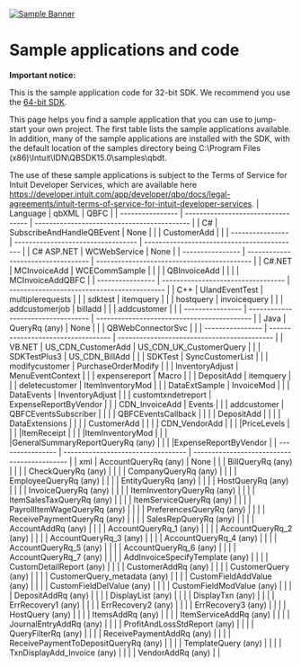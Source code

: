 [![Sample Banner](views/Sample.png)][ss1]

Sample applications and code
=============================

**Important notice:**

This is the sample application code for 32-bit SDK. We recommend you use the [64-bit SDK](https://github.com/IntuitDeveloper/QBXML_SDK_Samples/tree/64bitUpgrade).

This page helps you find a sample application that you can use to jump-start your own project. The first table lists the sample applications available.  In addition, many of the sample applications are installed with the SDK, with the default location of the samples directory being C:\Program Files (x86)\Intuit\IDN\QBSDK15.0\samples\qbdt.

The use of these sample applications is subject to the Terms of Service for Intuit Developer Services, which are available here <https://developer.intuit.com/app/developer/qbo/docs/legal-agreements/intuit-terms-of-service-for-intuit-developer-services>.
| Language         | qbXML                             | QBFC                                          |
| ---------------- | ---------------------------------- | ------------------------------------------- |
| C#         | SubscribeAndHandleQBEvent         | None                                                                            |
|            | CustomerAdd                                    |                                                                                 |
| ---------------- | ---------------------------------- | ------------------------------------------- |
| C# ASP.NET | WCWebService                                   | None                                                                            |
| ---------------- | ---------------------------------- | ------------------------------------------- |
| C#.NET     | MCInvoiceAdd                                   | WCECommSample                       |
|            |                                                                                       | QBInvoiceAdd                         |
|            |                                                                                       | MCInvoiceAddQBFC                 |
| ---------------- | ---------------------------------- | ------------------------------------------- |
| C++        | UIandEventTest                                | multiplerequests                 |
|            | sdktest                                              | itemquery                               |
|            | hostquery                                          | invoicequery                         |
|            | addcustomerjob                                | billadd                                   |
|            | addcustomer                                      |                                                                                 |
| ---------------- | ---------------------------------- | ------------------------------------------- |
| Java       | QueryRq (any)                                                     | None                                                                            |
|            | QBWebConnectorSvc                          |                                                                                 |
| ---------------- | ---------------------------------- | ------------------------------------------- |
| VB.NET     | US_CDN_CustomerAdd                        | US_CDN_UK_CustomerQuery   |
|            | SDKTestPlus3                                    | US_CDN_BillAdd                     |
|            | SDKTest                                              | SyncCustomerList                 |
|            | modifycustomer                                | PurchaseOrderModify           |
|            | InventoryAdjust                            | MenuEventContext                 |
|            | expensereport                                  | Macro                                       |
|            | DepositAdd                                      | itemquery                             |
|            | deletecustomer                                | ItemInventoryMod               |
|            | DataExtSample                                  | InvoiceMod                             |
|            | DataEvents                                        | InventoryAdjust                   |
|            | customtxndetreport                        | ExpenseReportByVendor     |
|            | CDN_InvoiceAdd                                | Events                                     |
|            | addcustomer                                    | QBFCEventsSubscriber         |
|            |                                                                                       | QBFCEventsCallback             |
|            |                                                                                       | DepositAdd                           |
|            |                                                                                       | DataExtensions                   |
|            |                                                                                       | CustomerAdd                         |
|            |                                                                                       | CDN_VendorAdd                       |
|            |                                          |PriceLevels    |
|            |                                          |ItemReceipt    |
|            |                                          |ItemInventoryMod    |
|            |                                          |GeneralSummaryReportQueryRq (any)    |
|            |                                          |ExpenseReportByVendor   |
| ---------------- | ---------------------------------- | ------------------------------------------- |
| xml        | AccountQueryRq (any)                                       | None                                                                            |
|            | BillQueryRq (any)                                             |                                                                                 |
|            | CheckQueryRq (any)                                           |                                                                                 |
|            | CompanyQueryRq (any)                                       |                                                                                 |
|            | EmployeeQueryRq (any)                                     |                                                                                 |
|            | EntityQueryRq (any)                                         |                                                                                 |
|            | HostQueryRq (any)                                             |                                                                                 |
|            | InvoiceQueryRq (any)                                       |                                                                                 |
|            | ItemInventoryQueryRq (any)                           |                                                                                 |
|            | ItemSalesTaxQueryRq (any)                             |                                                                                 |
|            | ItemServiceQueryRq (any)                               |                                                                                 |
|            | PayrollItemWageQueryRq (any)                       |                                                                                 |
|            | PreferencesQueryRq (any)                               |                                                                                 |
|            | ReceivePaymentQueryRq (any)                         |                                                                                 |
|            | SalesRepQueryRq (any)                                     |                                                                                 |
|            | AccountAddRq (any)                                           |                                                                                 |
|            | AccountQueryRq_1 (any)                                   |                                                                                 |
|            | AccountQueryRq_2 (any)                                   |                                                                                 |
|            | AccountQueryRq_3 (any)                                   |                                                                                 |
|            | AccountQueryRq_4 (any)                                   |                                                                                 |
|            | AccountQueryRq_5 (any)                                   |                                                                                 |
|            | AccountQueryRq_6 (any)                                   |                                                                                 |
|            | AccountQueryRq_7 (any)                                   |                                                                                 |
|            | AddInvoiceSpecifyTemplate (any)                 |                                                                                 |
|            | CustomDetailReport (any)                               |                                                                                 |
|            | CustomerAddRq (any)                                         |                                                                                 |
|            | CustomerQuery (any)                                         |                                                                                 |
|            | CustomerQuery_metadata (any)                       |                                                                                 |
|            | CustomFieldAddValue (any)                             |                                                                                 |
|            | CustomFieldDelValue (any)                             |                                                                                 |
|            | CustomFieldModValue (any)                             |                                                                                 |
|            | DepositAddRq (any)                                           |                                                                                 |
|            | DisplayList (any)                                             |                                                                                 |
|            | DisplayTxn (any)                                               |                                                                                 |
|            | ErrRecovery1 (any)                                           |                                                                                 |
|            | ErrRecovery2 (any)                                           |                                                                                 |
|            | ErrRecovery3 (any)                                           |                                                                                 |
|            | HostQuery (any)                                                 |                                                                                 |
|            | ItemsAddRq (any)                                               |                                                                                 |
|            | ItemServiceAddRq (any)                                   |                                                                                 |
|            | JournalEntryAddRq (any)                                 |                                                                                 |
|            | ProfitAndLossStdReport (any)                       |                                                                                 |
|            | QueryFilterRq (any)                                         |                                                                                 |
|            | ReceivePaymentAddRq (any)                             |                                                                                 |
|            | ReceivePaymentToDepositQueryRq (any)       |                                                                                 |
|            | TemplateQuery (any)                                         |                                                                                 |
|            | TxnDisplayAdd_Invoice (any)                         |                                                                                 |
|            | VendorAddRq (any)                                             |                                                                                 |

[ss1]: https://help.developer.intuit.com/s/samplefeedback?cid=9010&repoName=QBXML_SDK15_Samples
